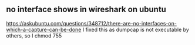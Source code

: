 ## no interface shows in wireshark on ubuntu
https://askubuntu.com/questions/348712/there-are-no-interfaces-on-which-a-capture-can-be-done
I fixed this as dumpcap is not executable by others, so I chmod 755
